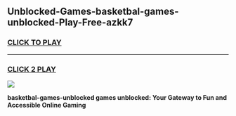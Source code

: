 
## Unblocked-Games-basketbal-games-unblocked-Play-Free-azkk7
<h3>
<a href="https://premium76.site?title=basketbal-games-unblocked&ref=17A">CLICK TO PLAY</a></h3>
<hr>

<h3>
<a href="https://premium76.site?title=basketbal-games-unblocked&ref=17A">CLICK 2 PLAY</a>
  
</h3>

<a href="https://premium76.site?title=basketbal-games-unblocked&ref=17A"><img src="https://clearcache.store/games.png"></a>


**basketbal-games-unblocked games unblocked: Your Gateway to Fun and Accessible Online Gaming**

